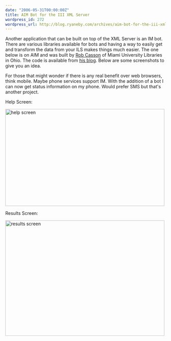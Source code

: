 ```yaml
---
date: "2006-05-31T00:00:00Z"
title: AIM Bot for the III XML Server
wordpress_id: 272
wordpress_url: http://blog.ryaneby.com/archives/aim-bot-for-the-iii-xml-server/
---
```

Another application that can be built on top of the XML Server is an IM bot. There are various libraries available for bots and having a way to easily get and transform the data from your ILS makes things much easier. The one below is on AIM and was built by <a href="http://foam.lib.muohio.edu/blog/">Rob Casson</a> of Miami University Libraries in Ohio. The code is available from <a href="http://foam.lib.muohio.edu/blog/">his blog</a>. Below are some screenshots to give you an idea.

For those that might wonder if there is any real benefit over web browsers, think mobile. Maybe phone services support IM. With the addition of a bot I can now get status information on my phone. Would prefer SMS but that's another project.

Help Screen:

<a href="http://www.flickr.com/photos/ebyryan/157253339/" title="Photo Sharing"><img src="http://static.flickr.com/66/157253339_1da26e2c7d.jpg" width="500" height="304" alt="help screen" /></a>

Results Screen:

<a href="http://www.flickr.com/photos/ebyryan/157253340/" title="Photo Sharing"><img src="http://static.flickr.com/70/157253340_bff962bf05.jpg" width="500" height="362" alt="results screen" /></a>
